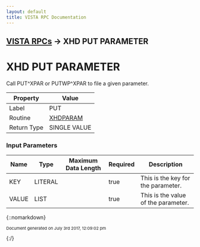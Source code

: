 ```yaml
---
layout: default
title: VISTA RPC Documentation
---
```


## [VISTA RPCs](TableOfContents) &#8594; XHD PUT PARAMETER
# XHD PUT PARAMETER

Call PUT^XPAR or PUTWP^XPAR to file a given parameter.

Property | Value
--- | ---
Label | PUT
Routine | [XHDPARAM](http://code.osehra.org/dox/Routine_XHDPARAM_source.html)
Return Type | SINGLE VALUE


### Input Parameters

Name | Type | Maximum Data Length | Required | Description
--- | --- | --- | --- | ---
KEY | LITERAL |  | true | This is the key for the parameter.
VALUE | LIST |  | true | This is the value of the parameter.



{::nomarkdown} <br/><p style="font-size: 11px">Document generated on July 3rd 2017, 12:09:02 pm</p>{:/}